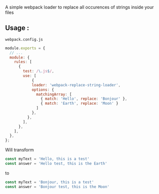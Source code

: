 A simple webpack loader to replace all occurences of strings inside your files

## Usage :

`webpack.config.js`

```js
module.exports = {
  // ...
  module: {
    rules: [
      {
        test: /\.js$/,
        use: [
            {
            loader: 'webpack-replace-string-loader',
            options: {
              matchingArray: [
                { match: 'Hello', replace: 'Bonjour' },
                { match: 'Earth', replace: 'Moon' }
              ]
            },
          },
        ],
      },
    ],
  },
};
```

Will transform 

```js
const myText = 'Hello, this is a test'
const answer = 'Hello test, this is the Earth'
```

to 

```js
const myText = 'Bonjour, this is a test'
const answer = 'Bonjour test, this is the Moon'
```
